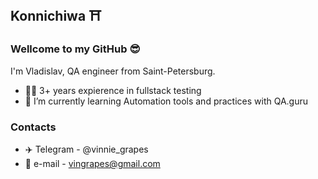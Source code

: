 ## Konnichiwa :shinto_shrine:	

### Wellcome to my GitHub 😎

I'm Vladislav, 
QA engineer from Saint-Petersburg.

- 👨‍💻 3+ years expierence in fullstack testing
- 🌱 I’m currently learning Automation tools and practices with QA.guru

### Contacts
- ✈️ Telegram - @vinnie_grapes
- 📧 e-mail - vingrapes@gmail.com

<!--
**vinnie-grapes/vinnie-grapes** is a ✨ _special_ ✨ repository because its `README.md` (this file) appears on your GitHub profile.

Here are some ideas to get you started:

- 🔭 I’m currently working on ...
- 🌱 I’m currently learning ...
- 👯 I’m looking to collaborate on ...
- 🤔 I’m looking for help with ...
- 💬 Ask me about ...
- 📫 How to reach me: ...
- 😄 Pronouns: ...
- ⚡ Fun fact: ...
-->
